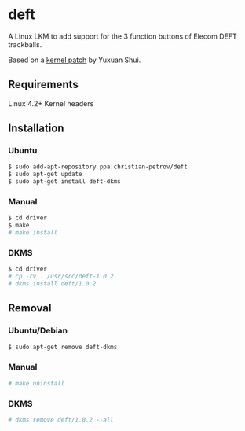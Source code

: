 # deft

A Linux LKM to add support for the 3 function buttons of Elecom DEFT trackballs.

Based on a [kernel patch](https://patchwork.kernel.org/patch/9217713/) by Yuxuan Shui.

## Requirements
Linux 4.2+
Kernel headers

## Installation

### Ubuntu

```sh
$ sudo add-apt-repository ppa:christian-petrov/deft
$ sudo apt-get update
$ sudo apt-get install deft-dkms
```

### Manual

```sh
$ cd driver
$ make
# make install
```

### DKMS

```sh
$ cd driver
# cp -rv . /usr/src/deft-1.0.2
# dkms install deft/1.0.2
```

## Removal

### Ubuntu/Debian

```sh
$ sudo apt-get remove deft-dkms
```

### Manual

```sh
# make uninstall
```

### DKMS

```sh
# dkms remove deft/1.0.2 --all
